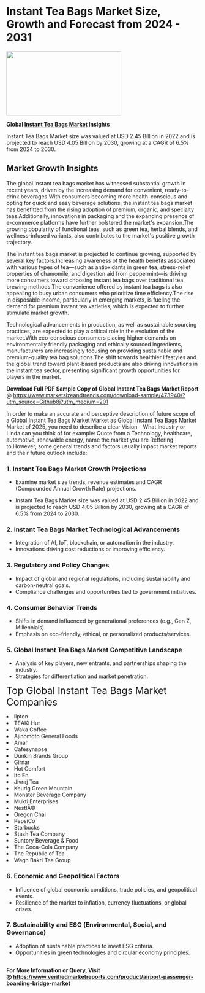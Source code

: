 <H1>Instant Tea Bags Market Size, Growth and Forecast from 2024 - 2031</H1><img class="aligncenter size-medium wp-image-584254" src="https://thirdeyenews.in/wp-content/uploads/2024/09/Global-Market-Research-300x168.jpeg" alt="" width="300" height="168" /><p><strong>Global&nbsp;<a href="https://www.marketsizeandtrends.com/download-sample/473940/?utm_source=Github8j?utm_medium=201">Instant Tea Bags Market</a> Insights</strong></p><p>Instant Tea Bags Market size was valued at USD 2.45 Billion in 2022 and is projected to reach USD 4.05 Billion by 2030, growing at a CAGR of 6.5% from 2024 to 2030.</p><p><h2>Market Growth Insights</h2> <p>The global instant tea bags market has witnessed substantial growth in recent years, driven by the increasing demand for convenient, ready-to-drink beverages.With consumers becoming more health-conscious and opting for quick and easy beverage solutions, the instant tea bags market has benefitted from the rising adoption of premium, organic, and specialty teas.Additionally, innovations in packaging and the expanding presence of e-commerce platforms have further bolstered the market's expansion.The growing popularity of functional teas, such as green tea, herbal blends, and wellness-infused variants, also contributes to the market's positive growth trajectory.</p> <p>The instant tea bags market is projected to continue growing, supported by several key factors.Increasing awareness of the health benefits associated with various types of tea—such as antioxidants in green tea, stress-relief properties of chamomile, and digestion aid from peppermint—is driving more consumers toward choosing instant tea bags over traditional tea brewing methods.The convenience offered by instant tea bags is also appealing to busy urban consumers who prioritize time efficiency.The rise in disposable income, particularly in emerging markets, is fueling the demand for premium instant tea varieties, which is expected to further stimulate market growth.</p> <p>Technological advancements in production, as well as sustainable sourcing practices, are expected to play a critical role in the evolution of the market.With eco-conscious consumers placing higher demands on environmentally friendly packaging and ethically sourced ingredients, manufacturers are increasingly focusing on providing sustainable and premium-quality tea bag solutions.The shift towards healthier lifestyles and the global trend toward plant-based products are also driving innovations in the instant tea sector, presenting significant growth opportunities for players in the market.</p> <p><span class=""><strong>Download Full PDF Sample Copy of Global Instant Tea Bags Market Report</strong> @ <a href="https://www.marketsizeandtrends.com/download-sample/473940/?utm_source=Github8j?utm_medium=201" target="_blank">https://www.marketsizeandtrends.com/download-sample/473940/?utm_source=Github8j?utm_medium=201</a></span></p><p>In order to make an accurate and perceptive description of future scope of a Global&nbsp;Instant Tea Bags Market Market as Global&nbsp;Instant Tea Bags Market Market of 2025, you need to describe a clear Vision &ndash; What Industry or Linda can you think of for example: Quote from a Technology, healthcare, automotive, renewable energy, name the market you are Reffering to.However, some general trends and factors usually impact market reports and their future outlook include:</p><h3>1.&nbsp;<strong>Instant Tea Bags Market Growth Projections</strong></h3><ul><li>Examine market size trends, revenue estimates and CAGR (Compounded Annual Growth Rate) projections.</li><li><p>Instant Tea Bags Market size was valued at USD 2.45 Billion in 2022 and is projected to reach USD 4.05 Billion by 2030, growing at a CAGR of 6.5% from 2024 to 2030.</p></li></ul><h3>2.&nbsp;<strong>Instant Tea Bags Market Technological Advancements</strong></h3><ul><li>Integration of AI, IoT, blockchain, or automation in the industry.</li><li>Innovations driving cost reductions or improving efficiency.</li></ul><h3>3.&nbsp;<strong>Regulatory and Policy Changes</strong></h3><ul><li>Impact of global and regional regulations, including sustainability and carbon-neutral goals.</li><li>Compliance challenges and opportunities tied to government initiatives.</li></ul><h3>4.&nbsp;<strong>Consumer Behavior Trends</strong></h3><ul><li>Shifts in demand influenced by generational preferences (e.g., Gen Z, Millennials).</li><li>Emphasis on eco-friendly, ethical, or personalized products/services.</li></ul><h3>5.&nbsp;<strong>Global Instant Tea Bags Market Competitive Landscape</strong></h3><ul><li>Analysis of key players, new entrants, and partnerships shaping the industry.</li><li>Strategies for differentiation and market penetration.</li></ul><p data-pm-slice="1 1 []"><span style="color: inherit; font-family: inherit; font-size: 25px;">Top Global Instant Tea Bags Market Companies</span></p><div class="" data-test-id=""><p><li>lipton</li><li> TEAKi Hut</li><li> Waka Coffee</li><li> Ajinomoto General Foods</li><li> Amar</li><li> Cafesynapse</li><li> Dunkin Brands Group</li><li> Girnar</li><li> Hot Comfort</li><li> Ito En</li><li> Jivraj Tea</li><li> Keurig Green Mountain</li><li> Monster Beverage Company</li><li> Mukti Enterprises</li><li> NestlÃ©</li><li> Oregon Chai</li><li> PepsiCo</li><li> Starbucks</li><li> Stash Tea Company</li><li> Suntory Beverage & Food</li><li> The Coca-Cola Company</li><li> The Republic of Tea</li><li> Wagh Bakri Tea Group</li></p></div><h3>6.&nbsp;<strong>Economic and Geopolitical Factors</strong></h3><ul><li>Influence of global economic conditions, trade policies, and geopolitical events.</li><li>Resilience of the market to inflation, currency fluctuations, or global crises.</li></ul><h3>7.&nbsp;<strong>Sustainability and ESG (Environmental, Social, and Governance)</strong></h3><ul><li>Adoption of sustainable practices to meet ESG criteria.</li><li>Opportunities in green technologies and circular economy principles.</li></ul><h2><strong style="font-size: 14px;">For More Information or Query, Visit @&nbsp;</strong><a style="background-color: #ffffff; font-size: 14px;" href="https://www.marketsizeandtrends.com/report/instant-tea-bags-market/" target="_blank">https://www.verifiedmarketreports.com/product/airport-passenger-boarding-bridge-market</a></h2>